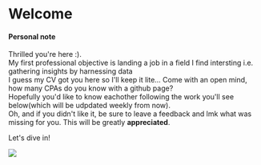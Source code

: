 <h1>Welcome</h1>


<h4>Personal note</h4>
<p> Thrilled you're here :).<br>
  My first professional objective is landing a job in a field I find intersting i.e. gathering insights by harnessing data<br>
  I guess my CV got you here so I'll keep it lite... Come with an open mind, how many CPAs do you know with a github page?<br>
  Hopefully you'd like to know eachother following the work you'll see below(which will be udpdated weekly from now).<br>
  Oh, and if you didn't like it, be sure to leave a feedback and lmk what was missing for you. This will be greatly <strong>appreciated</strong>.</p>
  
  
  <p>Let's dive in!</p>
  <img src = “images/Untitled222.jpg” width = _ height =_>

  
  
